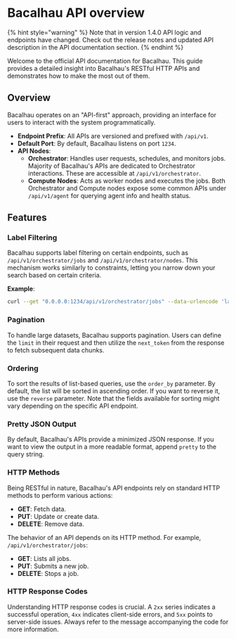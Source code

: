 # Bacalhau API overview

{% hint style="warning" %}
Note that in version 1.4.0 API logic and endpoints have changed. Check out the release notes and updated API description in the API documentation section.
{% endhint %}

Welcome to the official API documentation for Bacalhau. This guide provides a detailed insight into Bacalhau's RESTful HTTP APIs and demonstrates how to make the most out of them.

## Overview

Bacalhau operates on an "API-first" approach, providing an interface for users to interact with the system programmatically.

* **Endpoint Prefix**: All APIs are versioned and prefixed with `/api/v1`.
* **Default Port**: By default, Bacalhau listens on port `1234`.
* **API Nodes**:
  * **Orchestrator**: Handles user requests, schedules, and monitors jobs. Majority of Bacalhau's APIs are dedicated to Orchestrator interactions. These are accessible at `/api/v1/orchestrator`.
  * **Compute Nodes**: Acts as worker nodes and executes the jobs. Both Orchestrator and Compute nodes expose some common APIs under `/api/v1/agent` for querying agent info and health status.

## Features

### Label Filtering

Bacalhau supports label filtering on certain endpoints, such as `/api/v1/orchestrator/jobs` and `/api/v1/orchestrator/nodes`. This mechanism works similarly to constraints, letting you narrow down your search based on certain criteria.

**Example**:

```bash
curl --get "0.0.0.0:1234/api/v1/orchestrator/jobs" --data-urlencode 'labels=env in (prod,dev)'
```

### Pagination

To handle large datasets, Bacalhau supports pagination. Users can define the `limit` in their request and then utilize the `next_token` from the response to fetch subsequent data chunks.

### Ordering

To sort the results of list-based queries, use the `order_by` parameter. By default, the list will be sorted in ascending order. If you want to reverse it, use the `reverse` parameter. Note that the fields available for sorting might vary depending on the specific API endpoint.

### Pretty JSON Output

By default, Bacalhau's APIs provide a minimized JSON response. If you want to view the output in a more readable format, append `pretty` to the query string.

### HTTP Methods

Being RESTful in nature, Bacalhau's API endpoints rely on standard HTTP methods to perform various actions:

* **GET**: Fetch data.
* **PUT**: Update or create data.
* **DELETE**: Remove data.

The behavior of an API depends on its HTTP method. For example, `/api/v1/orchestrator/jobs`:

* **GET**: Lists all jobs.
* **PUT**: Submits a new job.
* **DELETE**: Stops a job.

### HTTP Response Codes

Understanding HTTP response codes is crucial. A `2xx` series indicates a successful operation, `4xx` indicates client-side errors, and `5xx` points to server-side issues. Always refer to the message accompanying the code for more information.
